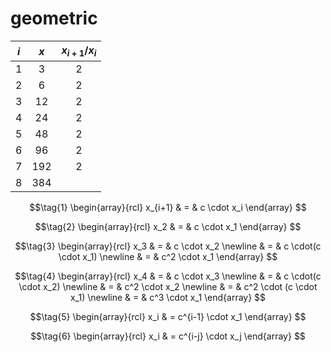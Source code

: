 # geometric
$i$ | $x$ | $x_{i+1}/x_i$
:-: | :-: | :-:
1 |   3 | 2
2 |   6 | 2
3 |  12 | 2
4 |  24 | 2
5 |  48 | 2
6 |  96 | 2
7 | 192 | 2
8 | 384 |

$$\tag{1}
\begin{array}{rcl}
x_{i+1} & = & c \cdot x_i
\end{array}
$$

$$\tag{2}
\begin{array}{rcl}
x_2 & = & c \cdot x_1
\end{array}
$$

$$\tag{3}
\begin{array}{rcl}
x_3 & = & c \cdot x_2 \newline
& = & c \cdot(c \cdot x_1) \newline
& = & c^2 \cdot x_1
\end{array}
$$

$$\tag{4}
\begin{array}{rcl}
x_4 & = & c \cdot x_3 \newline
& = & c \cdot(c \cdot x_2) \newline
& = & c^2 \cdot x_2 \newline
& = & c^2 \cdot (c \cdot x_1) \newline
& = & c^3 \cdot x_1
\end{array}
$$

$$\tag{5}
\begin{array}{rcl}
x_i & = c^{i-1} \cdot x_1
\end{array}
$$

$$\tag{6}
\begin{array}{rcl}
x_i & = c^{i-j} \cdot x_j
\end{array}
$$
